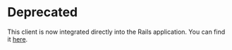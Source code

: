 # Deprecated

This client is now integrated directly into the Rails application. You can find it [here](https//github.com/legislated/legislated-web).
